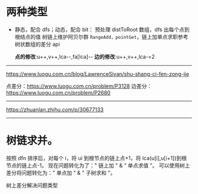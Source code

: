 # 两种类型

- 静态，配合 dfs；动态，配合 bit：
  预处理 distToRoot 数组，dfs 出每个点到根结点的值
  树链上维护阿贝尔群
  `RangeAdd，pointGet`，链上加单点求职参考树状数组的差分 api

  **点的修改**:u++,v++,lca--,fa[lca]--
  **边的修改**:u++,v++,lca-=2

---

https://www.luogu.com.cn/blog/LawrenceSivan/shu-shang-ci-fen-zong-jie

点差分：https://www.luogu.com.cn/problem/P3128
边差分：https://www.luogu.com.cn/problem/P2680

---

https://zhuanlan.zhihu.com/p/30677133

---

# 树链求并。

按照 dfn 排序后，对每个 i，将 ui 到根节点的链上点+1，将 lca(u[i],u[i+1])到根节点的链上点-1。
现在问题转化为了：" 链上加 " & " 单点求值 "。
可以使用树上差分将问题转化为：" 单点加 " & " 子树求和 "。

树上差分解决问题类型

